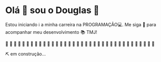 # Olá 👋  sou o Douglas :boy:

Estou iniciando :information_source: a minha carreira na PROGRAMAÇÂO:computer:. Me siga :sparkling_heart: para acompanhar meu desenvolvimento :books: TMJ!



 :anger:  :anger:   :anger:  :anger:   :anger:  :anger:  :anger:  :anger:   :anger:   :anger:   :anger:   :anger:   :anger:   :anger:   :anger:    :anger:    :anger:    :anger:    :anger:    :anger:   :anger:   :anger:    :anger:    :anger:   :anger:   :anger:    :anger:  :anger:   :anger:  :anger:   :anger:    :anger:  :anger:  :anger:   :anger:  :anger: 







  :pick: em construção...
